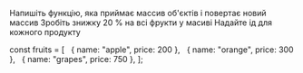 Напишіть функцію, яка приймає массив об'єктів і повертає новий массив
Зробіть знижку 20 % на всі фрукти у масиві
Надайте ід для кожного продукту

const fruits = [
  { name: "apple", price: 200 },
  { name: "orange", price: 300 },
  { name: "grapes", price: 750 },
];